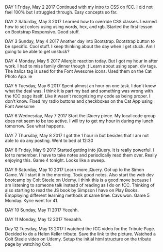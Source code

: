 DAY 1
Friday, May 2 2017
Continued with my intro to CSS on fCC. I did not feel 100% but I struggled through. Easy concepts so far. 

DAY 2
Saturday, May 3 2017
Learned how to override CSS classes. Learned how to set colors using using words, hex, and rgb. Started the first lesson on Bootstrap Responsive. Good stuff.

DAY 3
Sunday, May 4 2017
Another day into Bootstrap. Bootstrap button to be specific. Cool stuff. I keep thinking about the day when I get stuck. Am I going to be able to get unstuck?

DAY 4
Monday, May 5 2017
Allergic reaction today. But I got my hour in after work. I had to miss family dinner though :( Learn about using span, div tags. The italics tag is used for the Font Awesome icons. Used them on the Cat Photo App. ie

DAY 5
Tuesday, May 6 2017
Spent almost an hour on one task. I don't know what the deal was. I think it is part my bad and something was wrong with the fCC page itself. Like it wasn't recognizing my code as being proper. I don't know. Fixed my radio buttons and checkboxes on the Cat App using Font Awesome 

DAY 6
Wednesday, May 7 2017
Start the jQuery piece. My local code group does not seem to be too active. I will try to get my hour in during my lunch tomorrow. See what happens.

DAY 7
Thursday, May 8 2017
I got the 1 hour in but besides that I am not able to do any posting. Went to bed at 12:30

DAY 8
Friday, May 9 2017
Started getting into jQuery. It is really powerful. I lot to remember. I have to take notes and periodically read them over. Really enjoying this. Game 4 tonight. Looks like a sweep.

DAY 9
Saturday, May 10 2017
Learn more jQuery. Got up to the Simon Game. Will start it in the morning. Took good notes. Also start the web dev bootcamp by Colt Steele on Udemy. I think this is a good move because I am listening to someone talk instead of reading as I do on fCC. Thinking of also starting to read the JS book by Simpson I have on Play Books. Empploying different learning methods at same time. Cavs won. Game 5 Monday. Kyrie went for 41.

DAY 10
Sunday, May 11 2017
Yeeahh.

DAY 11
Monday, May 12 2017
Yeeaahh.

Day 12
Tuesday, May 13 2017
I watched the fCC video for the Tribute Page. Decided to do a Helen Keller tribute. Save the link to the picture. Watched a Colt Steele video on Udemy. Setup the initial html structure on the tribute page by watching Colt.


